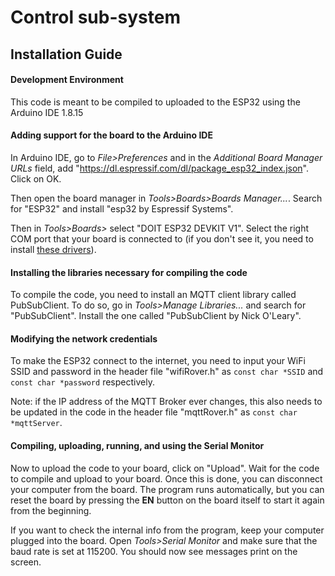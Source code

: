 # Control sub-system

## Installation Guide

#### Development Environment

This code is meant to be compiled to uploaded to the ESP32 using the Arduino IDE 1.8.15

#### Adding support for the board to the Arduino IDE

In Arduino IDE, go to _File>Preferences_ and in the _Additional Board Manager URLs_ field, add "https://dl.espressif.com/dl/package_esp32_index.json". Click on OK.

Then open the board manager in _Tools>Boards>Boards Manager..._. Search for "ESP32" and install "esp32 by Espressif Systems".

Then in _Tools>Boards>_ select "DOIT ESP32 DEVKIT V1". Select the right COM port that your board is connected to (if you don't see it, you need to install [these drivers](https://www.silabs.com/developers/usb-to-uart-bridge-vcp-drivers)).

#### Installing the libraries necessary for compiling the code

To compile the code, you need to install an MQTT client library called PubSubClient. To do so, go in _Tools>Manage Libraries..._ and search for "PubSubClient". Install the one called "PubSubClient by Nick O'Leary".

#### Modifying the network credentials

To make the ESP32 connect to the internet, you need to input your WiFi SSID and password in the header file "wifiRover.h" as `const char *SSID` and `const char *password` respectively.

Note: if the IP address of the MQTT Broker ever changes, this also needs to be updated in the code in the header file "mqttRover.h" as `const char *mqttServer`.


#### Compiling, uploading, running, and using the Serial Monitor

Now to upload the code to your board, click on "Upload".
Wait for the code to compile and upload to your board. Once this is done, you can disconnect your computer from the board. The program runs automatically, but you can reset the board by pressing the __EN__ button on the board itself to start it again from the beginning.

If you want to check the internal info from the program, keep your computer plugged into the board. Open _Tools>Serial Monitor_ and make sure that the baud rate is set at 115200. You should now see messages print on the screen.

